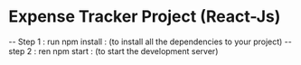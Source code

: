 # Expense Tracker Project (React-Js)

-- Step 1 : run npm install  : (to install all the dependencies to your project)
-- step 2 : ren npm start    : (to start the development server)
